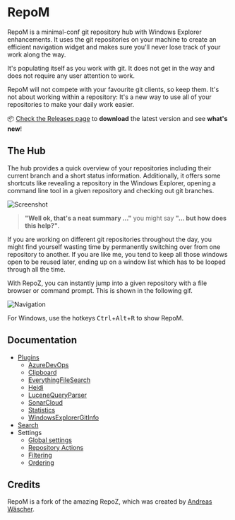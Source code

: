 # RepoM

RepoM is a minimal-conf git repository hub with Windows Explorer enhancements. It uses the git repositories on your machine to create an efficient navigation widget and makes sure you'll never lose track of your work along the way.

It's populating itself as you work with git. It does not get in the way and does not require any user attention to work.

RepoM will not compete with your favourite git clients, so keep them. It's not about working within a repository: It's a new way to use all of your repositories to make your daily work easier.

📦  [Check the Releases page](https://github.com/coenm/RepoM/releases) to **download** the latest version and see **what's new**!

## The Hub

The hub provides a quick overview of your repositories including their current branch and a short status information. Additionally, it offers some shortcuts like revealing a repository in the Windows Explorer, opening a command line tool in a given repository and checking out git branches.

![Screenshot](https://raw.githubusercontent.com/awaescher/RepoZ/master/_doc/RepoZ-ReadMe-UI-Both.png)

> **"Well ok, that's a neat summary ..."** you might say **"... but how does this help?"**.

If you are working on different git repositories throughout the day, you might find yourself wasting time by permanently switching over from one repository to another. If you are like me, you tend to keep all those windows open to be reused later, ending up on a window list which has to be looped through all the time.

With RepoZ, you can instantly jump into a given repository with a file browser or command prompt. This is shown in the following gif.

![Navigation](https://raw.githubusercontent.com/awaescher/RepoZ/master/_doc/QuickNavigation.gif)

For Windows, use the hotkeys <kbd>Ctrl</kbd>+<kbd>Alt</kbd>+<kbd>R</kbd> to show RepoM.

<!--
To open a file browser, simply press <kbd>Return</kbd> on the keyboard once you selected a repository. To open a command prompt instead, hold <kbd>Ctrl</kbd> on Windows while pressing <kbd>Return</kbd>. These modifier keys will also work with mouse navigation.
-->
## Documentation

- [Plugins](_doc/Plugins.md)
  - [AzureDevOps](_doc/RepoM.Plugin.AzureDevOps.md)
  - [Clipboard](_doc/RepoM.Plugin.Clipboard.md)
  - [EverythingFileSearch](_doc/RepoM.Plugin.EverythingFileSearch.md)
  - [Heidi](_doc/RepoM.Plugin.Heidi.md)
  - [LuceneQueryParser](_doc/RepoM.Plugin.LuceneQueryParser.md)
  - [SonarCloud](_doc/RepoM.Plugin.SonarCloud.md)
  - [Statistics](_doc/RepoM.Plugin.Statistics.md)
  - [WindowsExplorerGitInfo](_doc/RepoM.Plugin.WindowsExplorerGitInfo.md)
- [Search](_doc/Search.md)
- Settings
  - [Global settings](_doc/Settings.md)
  - [Repository Actions](_doc/RepositoryActions.md)
  - [Filtering](_doc/Filtering.md)
  - [Ordering](_doc/Ordering.md)

## Credits

RepoM is a fork of the amazing RepoZ, which was created by [Andreas Wäscher](https://github.com/awaescher/RepoZ).
